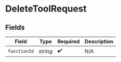 # DeleteToolRequest


## Fields

| Field              | Type               | Required           | Description        |
| ------------------ | ------------------ | ------------------ | ------------------ |
| `functionId`       | *string*           | :heavy_check_mark: | N/A                |